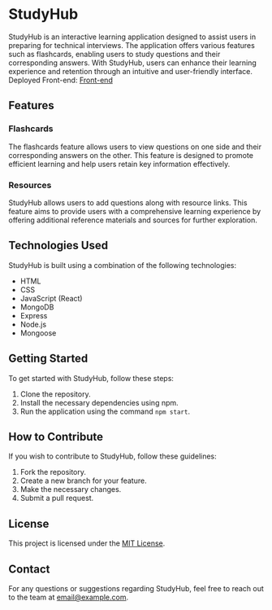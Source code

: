 # StudyHub

StudyHub is an interactive learning application designed to assist users in preparing for technical interviews. The application offers various features such as flashcards, enabling users to study questions and their corresponding answers. With StudyHub, users can enhance their learning experience and retention through an intuitive and user-friendly interface.
Deployed Front-end: <a  href="https://flash-card-study-hub.netlify.app/" target="_blank">Front-end</a>

## Features

### Flashcards

The flashcards feature allows users to view questions on one side and their corresponding answers on the other. This feature is designed to promote efficient learning and help users retain key information effectively.

### Resources

StudyHub allows users to add questions along with resource links. This feature aims to provide users with a comprehensive learning experience by offering additional reference materials and sources for further exploration.

## Technologies Used

StudyHub is built using a combination of the following technologies:

- HTML
- CSS
- JavaScript (React)
- MongoDB
- Express
- Node.js
- Mongoose

## Getting Started

To get started with StudyHub, follow these steps:

1. Clone the repository.
2. Install the necessary dependencies using npm.
3. Run the application using the command `npm start`.

## How to Contribute

If you wish to contribute to StudyHub, follow these guidelines:

1. Fork the repository.
2. Create a new branch for your feature.
3. Make the necessary changes.
4. Submit a pull request.

## License

This project is licensed under the [MIT License](https://opensource.org/licenses/MIT).

## Contact

For any questions or suggestions regarding StudyHub, feel free to reach out to the team at [email@example.com](mailto:email@example.com).
